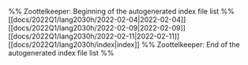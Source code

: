 %% Zoottelkeeper: Beginning of the autogenerated index file list  %%
 [[docs/2022Q1/lang2030h/2022-02-04|2022-02-04]]
 [[docs/2022Q1/lang2030h/2022-02-09|2022-02-09]]
 [[docs/2022Q1/lang2030h/2022-02-11|2022-02-11]]
 [[docs/2022Q1/lang2030h/index|index]]
%% Zoottelkeeper: End of the autogenerated index file list  %%
